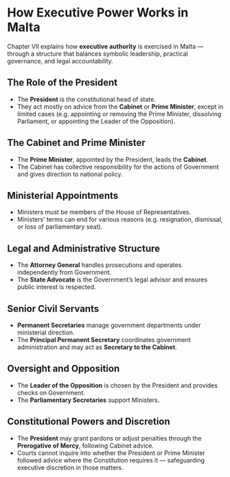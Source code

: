 # How Executive Power Works in Malta

Chapter VII explains how **executive authority** is exercised in Malta — through a structure that balances symbolic leadership, practical governance, and legal accountability.

## The Role of the President

- The **President** is the constitutional head of state.
- They act mostly on advice from the **Cabinet** or **Prime Minister**, except in limited cases (e.g. appointing or removing the Prime Minister, dissolving Parliament, or appointing the Leader of the Opposition).

## The Cabinet and Prime Minister

- The **Prime Minister**, appointed by the President, leads the **Cabinet**.
- The Cabinet has collective responsibility for the actions of Government and gives direction to national policy.

## Ministerial Appointments

- Ministers must be members of the House of Representatives.
- Ministers’ terms can end for various reasons (e.g. resignation, dismissal, or loss of parliamentary seat).

## Legal and Administrative Structure

- The **Attorney General** handles prosecutions and operates independently from Government.
- The **State Advocate** is the Government’s legal advisor and ensures public interest is respected.

## Senior Civil Servants

- **Permanent Secretaries** manage government departments under ministerial direction.
- The **Principal Permanent Secretary** coordinates government administration and may act as **Secretary to the Cabinet**.

## Oversight and Opposition

- The **Leader of the Opposition** is chosen by the President and provides checks on Government.
- The **Parliamentary Secretaries** support Ministers.

## Constitutional Powers and Discretion

- The **President** may grant pardons or adjust penalties through the **Prerogative of Mercy**, following Cabinet advice.
- Courts cannot inquire into whether the President or Prime Minister followed advice where the Constitution requires it — safeguarding executive discretion in those matters.
